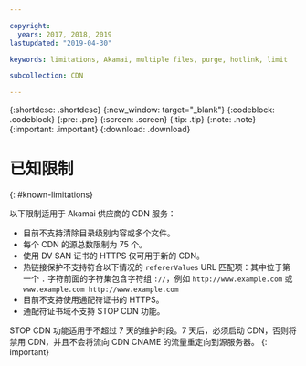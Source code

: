```yaml
---

copyright:
  years: 2017, 2018, 2019
lastupdated: "2019-04-30"

keywords: limitations, Akamai, multiple files, purge, hotlink, limit

subcollection: CDN

---
```


{:shortdesc: .shortdesc}
{:new_window: target="_blank"}
{:codeblock: .codeblock}
{:pre: .pre}
{:screen: .screen}
{:tip: .tip}
{:note: .note}
{:important: .important}
{:download: .download}

# 已知限制
{: #known-limitations}

以下限制适用于 Akamai 供应商的 CDN 服务：
* 目前不支持清除目录级别内容或多个文件。
* 每个 CDN 的源总数限制为 75 个。
* 使用 DV SAN 证书的 HTTPS 仅可用于新的 CDN。
* 热链接保护不支持符合以下情况的 `refererValues` URL 匹配项：其中位于第一个 `.` 字符前面的字符集包含字符组 `://`，例如 `http://www.example.com` 或 `www.example.com http://www.example.com`
* 目前不支持使用通配符证书的 HTTPS。
* 通配符证书域不支持 STOP CDN 功能。

STOP CDN 功能适用于不超过 7 天的维护时段。7 天后，必须启动 CDN，否则将禁用 CDN，并且不会将流向 CDN CNAME 的流量重定向到源服务器。
{: important}
